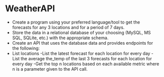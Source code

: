 # WeatherAPI
- Create a program using your preferred language/tool to get the forecasts for any 3 locations and for a period of 7 days. 
- Store the data in a relational database of your choosing (MySQL, MS SQL, SQLite, etc.) with the appropriate schema. 
- Create an API that uses the database data and provides endpoints for the following: 
- List locations
  -List the latest forecast for each location for every day
  -List the average the_temp of the last 3 forecasts for each location for every day
  -Get the top n locations based on each available metric where n is a parameter given to the API call.
